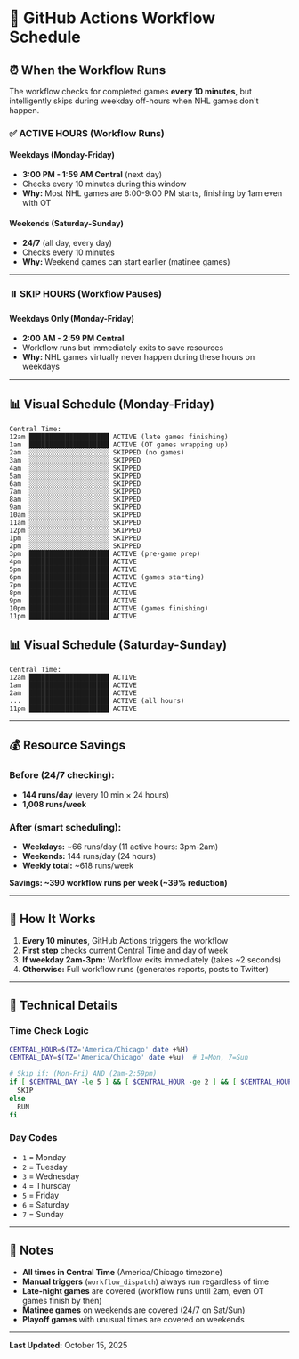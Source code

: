# 📅 GitHub Actions Workflow Schedule

## ⏰ When the Workflow Runs

The workflow checks for completed games **every 10 minutes**, but intelligently skips during weekday off-hours when NHL games don't happen.

### ✅ **ACTIVE HOURS** (Workflow Runs)

#### Weekdays (Monday-Friday)
- **3:00 PM - 1:59 AM Central** (next day)
- Checks every 10 minutes during this window
- **Why:** Most NHL games are 6:00-9:00 PM starts, finishing by 1am even with OT

#### Weekends (Saturday-Sunday)
- **24/7** (all day, every day)
- Checks every 10 minutes
- **Why:** Weekend games can start earlier (matinee games)

---

### ⏸️ **SKIP HOURS** (Workflow Pauses)

#### Weekdays Only (Monday-Friday)
- **2:00 AM - 2:59 PM Central**
- Workflow runs but immediately exits to save resources
- **Why:** NHL games virtually never happen during these hours on weekdays

---

## 📊 Visual Schedule (Monday-Friday)

```
Central Time:
12am ████████████████████ ACTIVE (late games finishing)
1am  ████████████████████ ACTIVE (OT games wrapping up)
2am  ░░░░░░░░░░░░░░░░░░░░ SKIPPED (no games)
3am  ░░░░░░░░░░░░░░░░░░░░ SKIPPED
4am  ░░░░░░░░░░░░░░░░░░░░ SKIPPED
5am  ░░░░░░░░░░░░░░░░░░░░ SKIPPED
6am  ░░░░░░░░░░░░░░░░░░░░ SKIPPED
7am  ░░░░░░░░░░░░░░░░░░░░ SKIPPED
8am  ░░░░░░░░░░░░░░░░░░░░ SKIPPED
9am  ░░░░░░░░░░░░░░░░░░░░ SKIPPED
10am ░░░░░░░░░░░░░░░░░░░░ SKIPPED
11am ░░░░░░░░░░░░░░░░░░░░ SKIPPED
12pm ░░░░░░░░░░░░░░░░░░░░ SKIPPED
1pm  ░░░░░░░░░░░░░░░░░░░░ SKIPPED
2pm  ░░░░░░░░░░░░░░░░░░░░ SKIPPED
3pm  ████████████████████ ACTIVE (pre-game prep)
4pm  ████████████████████ ACTIVE
5pm  ████████████████████ ACTIVE
6pm  ████████████████████ ACTIVE (games starting)
7pm  ████████████████████ ACTIVE
8pm  ████████████████████ ACTIVE
9pm  ████████████████████ ACTIVE
10pm ████████████████████ ACTIVE (games finishing)
11pm ████████████████████ ACTIVE
```

## 📊 Visual Schedule (Saturday-Sunday)

```
Central Time:
12am ████████████████████ ACTIVE
1am  ████████████████████ ACTIVE
2am  ████████████████████ ACTIVE
...  ████████████████████ ACTIVE (all hours)
11pm ████████████████████ ACTIVE
```

---

## 💰 Resource Savings

### Before (24/7 checking):
- **144 runs/day** (every 10 min × 24 hours)
- **1,008 runs/week**

### After (smart scheduling):
- **Weekdays:** ~66 runs/day (11 active hours: 3pm-2am)
- **Weekends:** 144 runs/day (24 hours)
- **Weekly total:** ~618 runs/week

**Savings: ~390 workflow runs per week (~39% reduction)**

---

## 🧪 How It Works

1. **Every 10 minutes**, GitHub Actions triggers the workflow
2. **First step** checks current Central Time and day of week
3. **If weekday 2am-3pm:** Workflow exits immediately (takes ~2 seconds)
4. **Otherwise:** Full workflow runs (generates reports, posts to Twitter)

---

## 🔧 Technical Details

### Time Check Logic
```bash
CENTRAL_HOUR=$(TZ='America/Chicago' date +%H)
CENTRAL_DAY=$(TZ='America/Chicago' date +%u)  # 1=Mon, 7=Sun

# Skip if: (Mon-Fri) AND (2am-2:59pm)
if [ $CENTRAL_DAY -le 5 ] && [ $CENTRAL_HOUR -ge 2 ] && [ $CENTRAL_HOUR -lt 15 ]; then
  SKIP
else
  RUN
fi
```

### Day Codes
- `1` = Monday
- `2` = Tuesday
- `3` = Wednesday
- `4` = Thursday
- `5` = Friday
- `6` = Saturday
- `7` = Sunday

---

## 📝 Notes

- **All times in Central Time** (America/Chicago timezone)
- **Manual triggers** (`workflow_dispatch`) always run regardless of time
- **Late-night games** are covered (workflow runs until 2am, even OT games finish by then)
- **Matinee games** on weekends are covered (24/7 on Sat/Sun)
- **Playoff games** with unusual times are covered on weekends

---

**Last Updated:** October 15, 2025
